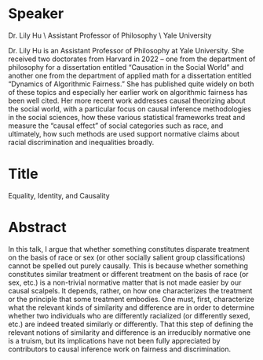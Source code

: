 # Speaker

Dr. Lily Hu \\
Assistant Professor of Philosophy  \\
Yale University

Dr. Lily Hu is an Assistant Professor of Philosophy at Yale University. She received two doctorates from Harvard in 2022 – one from the department of philosophy for a dissertation entitled “Causation in the Social World” and another one from the department of applied math for a dissertation entitled “Dynamics of Algorithmic Fairness.”  She has published quite widely on both of these topics and especially her earlier work on algorithmic fairness has been well cited. Her more recent work addresses causal theorizing about the social world, with a particular focus on causal inference methodologies in the social sciences, how these various statistical frameworks treat and measure the “causal effect” of social categories such as race, and ultimately, how such methods are used support normative claims about racial discrimination and inequalities broadly.  

# Title

Equality, Identity, and Causality


# Abstract

In this talk, I argue that whether something constitutes disparate treatment on the basis of race or sex (or other socially salient group classifications) cannot be spelled out purely causally. This is because whether something constitutes similar treatment or different treatment on the basis of race (or sex, etc.) is a non-trivial normative matter that is not made easier by our causal scalpels. It depends, rather, on how one characterizes the treatment or the principle that some treatment embodies. One must, first, characterize what the relevant kinds of similarity and difference are in order to determine whether two individuals who are differently racialized (or differently sexed, etc.) are indeed treated similarly or differently. That this step of defining the relevant notions of similarity and difference is an irreducibly normative one is a truism, but its implications have not been fully appreciated by contributors to causal inference work on fairness and discrimination. 
